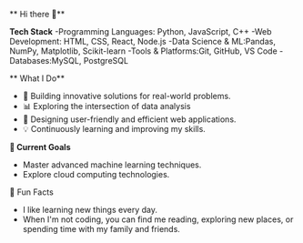 ** Hi there 👋**
 
**Tech Stack**
-Programming Languages: Python, JavaScript, C++
-Web Development: HTML, CSS, React, Node.js
-Data Science & ML:Pandas, NumPy, Matplotlib, Scikit-learn
-Tools & Platforms:Git, GitHub, VS Code
-Databases:MySQL, PostgreSQL

** What I Do**
- 🌟 Building innovative solutions for real-world problems.
- 📊 Exploring the intersection of data analysis
- 🎨 Designing user-friendly and efficient web applications.
- 💡 Continuously learning and improving my skills.

**🌱 Current Goals**
- Master advanced machine learning techniques.
- Explore cloud computing technologies.


🌟 Fun Facts
- I like learning new things every day.
- When I'm not coding, you can find me reading, exploring new places, or spending time with my family and friends.
